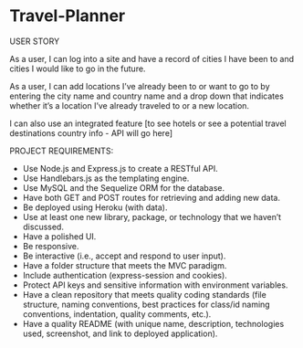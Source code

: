 # Travel-Planner

USER STORY

As a user, I can log into a site and have a record of cities I have been to and cities I would like to go in the future. 

As a user, I can add locations I’ve already been to or want to go to by entering the city name and country name and a drop down that indicates whether it’s a location I’ve already traveled to or a new location. 

I can also use an integrated feature [to see hotels or see a potential travel destinations country info - API will go here]

PROJECT REQUIREMENTS: 

- Use Node.js and Express.js to create a RESTful API.
- Use Handlebars.js as the templating engine.
- Use MySQL and the Sequelize ORM for the database.
- Have both GET and POST routes for retrieving and adding new data.
- Be deployed using Heroku (with data).
- Use at least one new library, package, or technology that we haven’t discussed.
- Have a polished UI.
- Be responsive.
- Be interactive (i.e., accept and respond to user input).
- Have a folder structure that meets the MVC paradigm.
- Include authentication (express-session and cookies).
- Protect API keys and sensitive information with environment variables.
- Have a clean repository that meets quality coding standards (file structure, naming conventions, best practices for class/id naming conventions, indentation, quality comments, etc.).
- Have a quality README (with unique name, description, technologies used, screenshot, and link to deployed application).
